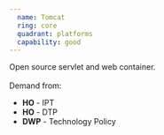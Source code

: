 ```yaml
---
  name: Tomcat
  ring: core
  quadrant: platforms
  capability: good
---
```

Open source servlet and web container.
<br/><br/>Demand from: <ul><li><strong>HO</strong> - IPT</li><li><strong>HO</strong> - DTP</li><li><strong>DWP</strong> - Technology Policy</li></ul>
